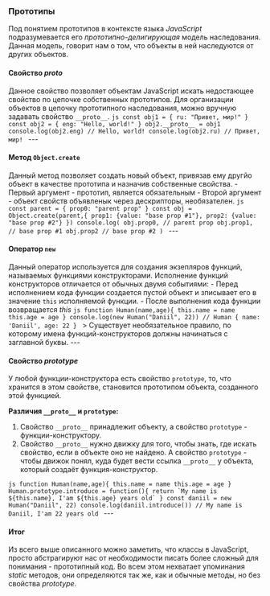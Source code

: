 ### Прототипы 
Под понятием прототипов в контексте языка *JavaScript* подразумевается его *прототипно-делигирующая* модель наследования. Данная модель, говорит нам о том, что объекты в ней наследуются от других объектов. 

#### Свойство *proto* 

Данное свойство позволяет объектам JavaScript искать недостающее свойство по цепочке собственных прототипов. Для организации объектов в цепочку прототипного наследования, можно вручную задавать свойство
`__proto__`. ```js const obj1 = { ru: "Привет, мир!" } const obj2 = { eng: "Hello, world!" } obj2.__proto__ = obj1 console.log(obj2.eng) // Hello, world! console.log(obj2.ru) // Привет, мир! ``` ---

#### Метод `Object.create` 

Данный метод позволяет создать новый объект, привязав ему другйо объект в качестве прототипа и назначив собственные свойства. - Первый аргумент - прототип, является обязательным - Второй аргумент - объект свойств объявленык через дескрипторы, необязателен. ```js const parent = { prop0: "parent prop" } const obj = Object.create(parent,{ prop1: {value: "base prop #1"}, prop2: {value: "base prop #2"} }) console.log( obj.prop0, // parent prop obj.prop1, // base prop #1 obj.prop2 // base prop #2 ) ``` --- 

#### Оператор `new` 

Данный оператор используется для создания экзепляров функций, называемых функциями конструкторами. Исполнение функций конструкторов отличается от обычных двумя событиями: - Перед исполнением кода функции создается пустой объект и зписывает его в значение `this` исполняемой функции. - После выполнения кода функции возвращается *this* ```js function Human(name,age){ this.name = name this.age = age } console.log(new Human("Daniil", 22)) // Human { name: 'Daniil', age: 22 } ``` > Существует необязательное правило, по которому имена функций-конструкторов должны начинаться с заглавной буквы. --- 

#### Свойство *prototype* 

У любой функции-конструктора есть свойство `prototype`, то, что хранится в этом свойстве, становится прототипом объекта, созданного этой функцией. 

**Различия `__proto__` и `prototype`:** 
1. Свойство `__proto__` принадлежит объекту, а свойство `prototype` - функции-конструктору. 
2. Свойство `__proto__` нужно движку для того, чтобы знать, где искать свойство, если в объекте оно не найдено. А свойство `prototype` - чтобы движок понял, куда будет вести ссылка `__proto__` у объекта, который создаёт функция-конструктор. 

```js function Human(name,age){ this.name = name this.age = age } Human.prototype.introduce = function(){ return `My name is ${this.name}, I'am ${this.age} years old` } const daniil = new Human("Daniil", 22) console.log(daniil.introduce()) // My name is Daniil, I'am 22 years old ``` --- 

#### Итог 

Из всего выше описанного можно заметить, что классы в JavaScript, просто абстрагируют нас от необходимости писать более сложный для понимания - прототипный код. Во всем этом нехватает упоминания *static* методов, они определяются так же, как и обычные методы, но без свойства *prototype*.